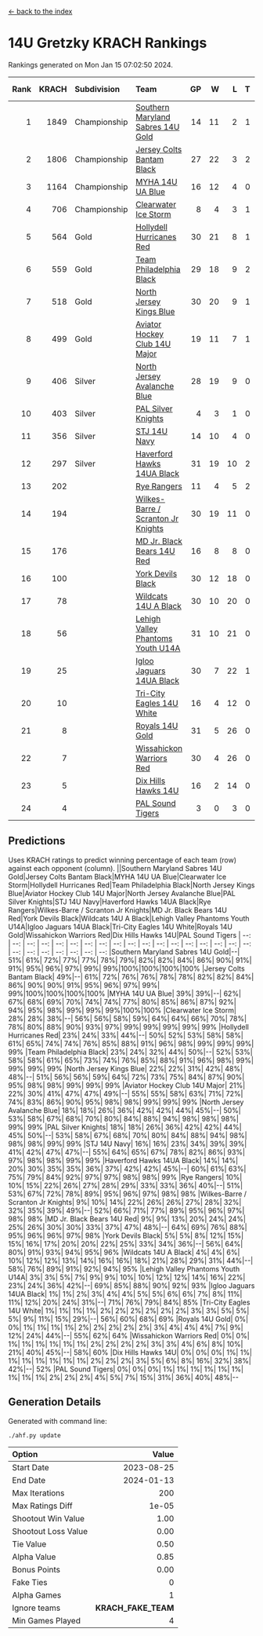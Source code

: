 [<- back to the index](readme.md)
# 14U Gretzky KRACH Rankings
Rankings generated on Mon Jan 15 07:02:50 2024.

Rank|KRACH|Subdivision|Team|GP|W|L|T|OTW|OTL|SoS|Exp Wins|Win Diff
---:|---:|:---|:---|---:|---:|---:|---:|---:|---:|---:|---:|---:
1|1849|Championship|[Southern Maryland Sabres 14U Gold](https://gamesheetstats.com/seasons/3659/teams/140588/schedule)|14|11|2|1|0|0|453|12.3|-0.0
2|1806|Championship|[Jersey Colts Bantam Black](https://gamesheetstats.com/seasons/3659/teams/140580/schedule)|27|22|3|2|2|0|370|23.8|-0.0
3|1164|Championship|[MYHA 14U UA Blue](https://gamesheetstats.com/seasons/3659/teams/140583/schedule)|16|12|4|0|2|2|454|12.8|-0.0
4|706|Championship|[Clearwater Ice Storm](https://gamesheetstats.com/seasons/3659/teams/142500/schedule)|8|4|3|1|0|0|736|5.3|-0.0
5|564|Gold|[Hollydell Hurricanes Red](https://gamesheetstats.com/seasons/3659/teams/140578/schedule)|30|21|8|1|1|1|371|22.3|-0.0
6|559|Gold|[Team Philadelphia Black](https://gamesheetstats.com/seasons/3659/teams/140590/schedule)|29|18|9|2|2|2|516|19.8|-0.0
7|518|Gold|[North Jersey Kings Blue](https://gamesheetstats.com/seasons/3659/teams/140585/schedule)|30|20|9|1|3|1|418|21.3|-0.0
8|499|Gold|[Aviator Hockey Club 14U Major](https://gamesheetstats.com/seasons/3659/teams/140575/schedule)|19|11|7|1|1|1|596|12.3|-0.0
9|406|Silver|[North Jersey Avalanche Blue](https://gamesheetstats.com/seasons/3659/teams/140584/schedule)|28|19|9|0|0|1|395|19.9|0.0
10|403|Silver|[PAL Silver Knights](https://gamesheetstats.com/seasons/3659/teams/140614/schedule)|4|3|1|0|0|0|203|3.8|-0.0
11|356|Silver|[STJ 14U Navy](https://gamesheetstats.com/seasons/3659/teams/140589/schedule)|14|10|4|0|0|1|292|10.8|-0.0
12|297|Silver|[Haverford Hawks 14UA Black](https://gamesheetstats.com/seasons/3659/teams/140577/schedule)|31|19|10|2|0|2|350|20.9|0.0
13|202||[Rye Rangers](https://gamesheetstats.com/seasons/3659/teams/140587/schedule)|11|4|5|2|1|1|517|5.9|0.0
14|194||[Wilkes-Barre / Scranton Jr Knights](https://gamesheetstats.com/seasons/3659/teams/140593/schedule)|30|19|11|0|2|0|232|19.9|0.0
15|176||[MD Jr. Black Bears 14U Red](https://gamesheetstats.com/seasons/3659/teams/140581/schedule)|16|8|8|0|0|1|280|8.9|0.0
16|100||[York Devils Black](https://gamesheetstats.com/seasons/3659/teams/140595/schedule)|30|12|18|0|1|0|440|12.9|0.0
17|78||[Wildcats 14U A Black](https://gamesheetstats.com/seasons/3659/teams/140592/schedule)|30|10|20|0|1|2|478|10.9|0.0
18|56||[Lehigh Valley Phantoms Youth U14A](https://gamesheetstats.com/seasons/3659/teams/140582/schedule)|31|10|21|0|0|0|410|10.9|0.0
19|25||[Igloo Jaguars 14UA Black](https://gamesheetstats.com/seasons/3659/teams/140579/schedule)|30|7|22|1|0|0|366|8.4|0.0
20|10||[Tri-City Eagles 14U White](https://gamesheetstats.com/seasons/3659/teams/140591/schedule)|16|4|12|0|0|0|163|4.9|0.0
21|8||[Royals 14U Gold](https://gamesheetstats.com/seasons/3659/teams/140586/schedule)|31|5|26|0|0|1|157|5.9|0.0
22|7||[Wissahickon Warriors Red](https://gamesheetstats.com/seasons/3659/teams/140594/schedule)|30|4|26|0|0|0|240|4.9|0.0
23|5||[Dix Hills Hawks 14U](https://gamesheetstats.com/seasons/3659/teams/140576/schedule)|16|2|14|0|0|0|299|2.9|0.0
24|4||[PAL Sound Tigers](https://gamesheetstats.com/seasons/3659/teams/140615/schedule)|3|0|3|0|0|0|253|0.9|0.0

## Predictions
Uses KRACH ratings to predict winning percentage of each team (row) against each opponent (column).
||Southern Maryland Sabres 14U Gold|Jersey Colts Bantam Black|MYHA 14U UA Blue|Clearwater Ice Storm|Hollydell Hurricanes Red|Team Philadelphia Black|North Jersey Kings Blue|Aviator Hockey Club 14U Major|North Jersey Avalanche Blue|PAL Silver Knights|STJ 14U Navy|Haverford Hawks 14UA Black|Rye Rangers|Wilkes-Barre / Scranton Jr Knights|MD Jr. Black Bears 14U Red|York Devils Black|Wildcats 14U A Black|Lehigh Valley Phantoms Youth U14A|Igloo Jaguars 14UA Black|Tri-City Eagles 14U White|Royals 14U Gold|Wissahickon Warriors Red|Dix Hills Hawks 14U|PAL Sound Tigers
| --: | --: | --: | --: | --: | --: | --: | --: | --: | --: | --: | --: | --: | --: | --: | --: | --: | --: | --: | --: | --: | --: | --: | --: | --: 
|Southern Maryland Sabres 14U Gold|--| 51%| 61%| 72%| 77%| 77%| 78%| 79%| 82%| 82%| 84%| 86%| 90%| 91%| 91%| 95%| 96%| 97%| 99%| 99%|100%|100%|100%|100%
|Jersey Colts Bantam Black| 49%|--| 61%| 72%| 76%| 76%| 78%| 78%| 82%| 82%| 84%| 86%| 90%| 90%| 91%| 95%| 96%| 97%| 99%| 99%|100%|100%|100%|100%
|MYHA 14U UA Blue| 39%| 39%|--| 62%| 67%| 68%| 69%| 70%| 74%| 74%| 77%| 80%| 85%| 86%| 87%| 92%| 94%| 95%| 98%| 99%| 99%| 99%|100%|100%
|Clearwater Ice Storm| 28%| 28%| 38%|--| 56%| 56%| 58%| 59%| 64%| 64%| 66%| 70%| 78%| 78%| 80%| 88%| 90%| 93%| 97%| 99%| 99%| 99%| 99%| 99%
|Hollydell Hurricanes Red| 23%| 24%| 33%| 44%|--| 50%| 52%| 53%| 58%| 58%| 61%| 65%| 74%| 74%| 76%| 85%| 88%| 91%| 96%| 98%| 99%| 99%| 99%| 99%
|Team Philadelphia Black| 23%| 24%| 32%| 44%| 50%|--| 52%| 53%| 58%| 58%| 61%| 65%| 73%| 74%| 76%| 85%| 88%| 91%| 96%| 98%| 99%| 99%| 99%| 99%
|North Jersey Kings Blue| 22%| 22%| 31%| 42%| 48%| 48%|--| 51%| 56%| 56%| 59%| 64%| 72%| 73%| 75%| 84%| 87%| 90%| 95%| 98%| 98%| 99%| 99%| 99%
|Aviator Hockey Club 14U Major| 21%| 22%| 30%| 41%| 47%| 47%| 49%|--| 55%| 55%| 58%| 63%| 71%| 72%| 74%| 83%| 86%| 90%| 95%| 98%| 98%| 99%| 99%| 99%
|North Jersey Avalanche Blue| 18%| 18%| 26%| 36%| 42%| 42%| 44%| 45%|--| 50%| 53%| 58%| 67%| 68%| 70%| 80%| 84%| 88%| 94%| 98%| 98%| 98%| 99%| 99%
|PAL Silver Knights| 18%| 18%| 26%| 36%| 42%| 42%| 44%| 45%| 50%|--| 53%| 58%| 67%| 68%| 70%| 80%| 84%| 88%| 94%| 98%| 98%| 98%| 99%| 99%
|STJ 14U Navy| 16%| 16%| 23%| 34%| 39%| 39%| 41%| 42%| 47%| 47%|--| 55%| 64%| 65%| 67%| 78%| 82%| 86%| 93%| 97%| 98%| 98%| 99%| 99%
|Haverford Hawks 14UA Black| 14%| 14%| 20%| 30%| 35%| 35%| 36%| 37%| 42%| 42%| 45%|--| 60%| 61%| 63%| 75%| 79%| 84%| 92%| 97%| 97%| 98%| 98%| 99%
|Rye Rangers| 10%| 10%| 15%| 22%| 26%| 27%| 28%| 29%| 33%| 33%| 36%| 40%|--| 51%| 53%| 67%| 72%| 78%| 89%| 95%| 96%| 97%| 98%| 98%
|Wilkes-Barre / Scranton Jr Knights|  9%| 10%| 14%| 22%| 26%| 26%| 27%| 28%| 32%| 32%| 35%| 39%| 49%|--| 52%| 66%| 71%| 77%| 89%| 95%| 96%| 97%| 98%| 98%
|MD Jr. Black Bears 14U Red|  9%|  9%| 13%| 20%| 24%| 24%| 25%| 26%| 30%| 30%| 33%| 37%| 47%| 48%|--| 64%| 69%| 76%| 88%| 95%| 96%| 96%| 97%| 98%
|York Devils Black|  5%|  5%|  8%| 12%| 15%| 15%| 16%| 17%| 20%| 20%| 22%| 25%| 33%| 34%| 36%|--| 56%| 64%| 80%| 91%| 93%| 94%| 95%| 96%
|Wildcats 14U A Black|  4%|  4%|  6%| 10%| 12%| 12%| 13%| 14%| 16%| 16%| 18%| 21%| 28%| 29%| 31%| 44%|--| 58%| 76%| 89%| 91%| 92%| 94%| 95%
|Lehigh Valley Phantoms Youth U14A|  3%|  3%|  5%|  7%|  9%|  9%| 10%| 10%| 12%| 12%| 14%| 16%| 22%| 23%| 24%| 36%| 42%|--| 69%| 85%| 88%| 90%| 92%| 93%
|Igloo Jaguars 14UA Black|  1%|  1%|  2%|  3%|  4%|  4%|  5%|  5%|  6%|  6%|  7%|  8%| 11%| 11%| 12%| 20%| 24%| 31%|--| 71%| 76%| 79%| 84%| 85%
|Tri-City Eagles 14U White|  1%|  1%|  1%|  1%|  2%|  2%|  2%|  2%|  2%|  2%|  3%|  3%|  5%|  5%|  5%|  9%| 11%| 15%| 29%|--| 56%| 60%| 68%| 69%
|Royals 14U Gold|  0%|  0%|  1%|  1%|  1%|  1%|  2%|  2%|  2%|  2%|  2%|  3%|  4%|  4%|  4%|  7%|  9%| 12%| 24%| 44%|--| 55%| 62%| 64%
|Wissahickon Warriors Red|  0%|  0%|  1%|  1%|  1%|  1%|  1%|  1%|  2%|  2%|  2%|  2%|  3%|  3%|  4%|  6%|  8%| 10%| 21%| 40%| 45%|--| 58%| 60%
|Dix Hills Hawks 14U|  0%|  0%|  0%|  1%|  1%|  1%|  1%|  1%|  1%|  1%|  1%|  2%|  2%|  2%|  3%|  5%|  6%|  8%| 16%| 32%| 38%| 42%|--| 52%
|PAL Sound Tigers|  0%|  0%|  0%|  1%|  1%|  1%|  1%|  1%|  1%|  1%|  1%|  1%|  2%|  2%|  2%|  4%|  5%|  7%| 15%| 31%| 36%| 40%| 48%|--

## Generation Details

Generated with command line:
```
./ahf.py update
```

| Option | Value |
| :----- | ----: |
| Start Date | 2023-08-25 |
| End Date | 2024-01-13 |
| Max Iterations | 200 |
| Max Ratings Diff | 1e-05 |
| Shootout Win Value | 1.00 |
| Shootout Loss Value | 0.00 |
| Tie Value | 0.50 |
| Alpha Value | 0.85 |
| Bonus Points | 0.00 |
| Fake Ties | 0 |
| Alpha Games | 1 |
| Ignore teams | __KRACH_FAKE_TEAM__ |
| Min Games Played | 4 |

